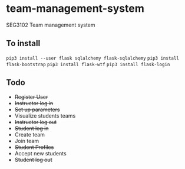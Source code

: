 # team-management-system
SEG3102 Team management system


## To install

`pip3 install --user flask sqlalchemy flask-sqlalchemy`
`pip3 install flask-bootstrap`
`pip3 install flask-wtf`
`pip3 install flask-login`

## Todo

* ~~Register User~~
* ~~Instructor log in~~ 
* ~~Set up parameters~~
* Visualize students teams
* ~~Instructor log out~~
* ~~Student log in~~
* Create team
* Join team
* ~~Student Profiles~~
* Accept new students
* ~~Student log out~~